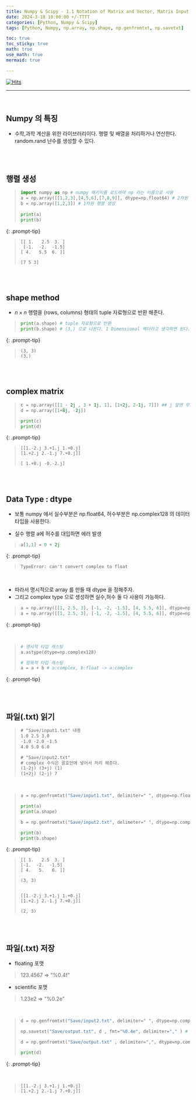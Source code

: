 ```yaml
---
title: Numpy & Scipy - 1.1 Notation of Matrix and Vector, Matrix Input and Output
date: 2024-3-18 10:00:00 +/-TTTT
categories: [Python, Numpy & Scipy]
tags: [Python, Numpy, np.array, np.shape, np.genfromtxt, np.savetxt]     # TAG names should always be lowercase

toc: true
toc_sticky: true
math: true
use_math: true
mermaid: true

---
```


[![Hits](https://hits.sh/epheria.github.io.svg?view=today-total&label=visitors)](https://hits.sh/epheria.github.io/)

---

<br>

## Numpy 의 특징

- 수학,과학 계산을 위한 라이브러리이다. 행렬 및 배열을 처리하거나 연산한다. random.rand 난수를 생성할 수 있다.

<br>
<br>

## 행렬 생성

> ```python
> import numpy as np # numpy 패키지를 로드하여 np 라는 이름으로 사용      
> a = np.array([[1,2,3],[4,5,6],[7,8,9]], dtype=np.float64) # 2차원 행렬 생성     
> b = np.array([1,2,3]) # 1차원 행렬 생성     
>     
> print(a)
> print(b)
> ```
{: .prompt-tip}

> ``` console
> [[ 1.   2.5  3. ]
>  [-1.  -2.  -1.5]
> [ 4.   5.5  6. ]]
>
> [7 5 3]
> ```

<br>
<br>

## shape method

- $n \times n$ 행렬을 (rows, columns) 형태의 tuple 자료형으로 반환 해준다.

> ```python
> print(a.shape) # tuple 자료형으로 반환
> print(b.shape) # (3,) 으로 나온다. 1 Dimensional 벡터라고 생각하면 된다.
> ```
{: .prompt-tip}

> ```console
> (3, 3)
> (3,)
> ```

<br>
<br>

## complex matrix

> ```python
> c = np.array([[1 - 2j , 3 + 1j, 1], [1+2j, 2-1j, 7]]) ## j 앞엔 무조건 숫자가 와야한다.
> d = np.array([1+8j, -2j])
> 
> print(c)
> print(d)
> ```
{: .prompt-tip}

> ```console
> [[1.-2.j 3.+1.j 1.+0.j]
> [1.+2.j 2.-1.j 7.+0.j]]
>
>[ 1.+8.j -0.-2.j]
> ```

<br>
<br>

## Data Type : dtype

- 보통 numpy 에서 실수부분은 np.float64, 허수부분은 np.complex128 의 데이터 타입을 사용한다.

- 실수 행렬 a에 허수를 대입하면 에러 발생

> ```python
> a[1,1] = 0 + 2j
> ```
{: .prompt-tip}

> ```console
> TypeError: can't convert complex to float
> ```

<br>

- 따라서 명시적으로 array 를 만들 때 dtype 을 정해주자.
- 그리고 complex type 으로 생성하면 실수,허수 둘 다 사용이 가능하다.

> ```python
> a = np.array([[1, 2.5, 3], [-1, -2, -1.5], [4, 5.5, 6]], dtype=np.float64) ## dtype 이 default 매개변수로 생략되어 있었기 때문
> a = np.array([[1, 2.5, 3], [-1, -2, -1.5], [4, 5.5, 6]], dtype=np.complex128) ## 애초에 complex 타입으로 하면 실수,허수 둘다 사용가능
> ```
{: .prompt-tip}

<br>

> ```python
> # 명시적 타입 캐스팅
> a.astype(dtype=np.complex128)
>
> # 암묵적 타입 캐스팅
> a = a + b # a:complex, b:float -> a:complex
> ```
{: .prompt-tip}

<br>
<br>

## 파일(.txt) 읽기

> ``` txt
> # "Save/input1.txt" 내용
> 1.0 2.5 3.0
> -1.0 -2.0 -1.5
> 4.0 5.0 6.0
>
> # "Save/input2.txt"
> # complex 수식은 괄호안에 넣어서 처리 해준다.
> (1-2j) (3+j) (1) 
> (1+2j) (2-j) 7
> ```

<br>

> ```python
> a = np.genfromtxt("Save/input1.txt", delimiter=" ", dtype=np.float64) # path, 구분자(공백, "," ...) , 데이터 타입
> 
> print(a)
> print(a.shape)
>
> b = np.genfromtxt("Save/input2.txt", delimeter=" ", dtype=np.complex128)
> 
> print(b)
> print(b.shape)
> ```
{: .prompt-tip}

> ```console
> [[ 1.   2.5  3. ]
> [-1.  -2.  -1.5]
> [ 4.   5.   6. ]]
>
> (3, 3)
>
>
> [[1.-2.j 3.+1.j 1.+0.j]
> [1.+2.j 2.-1.j 7.+0.j]]
>
> (2, 3)
> ```

<br>
<br>

## 파일(.txt) 저장

- floating 포맷 
> 123.4567 => "%0.4f"

- scientific 포맷
> 1.23e2 => "%0.2e"

<br>

> ```python
> d = np.genfromtxt("Save/input2.txt", delimiter=" ", dtype=np.complex128)
> 
> np.savetxt("Save/output.txt", d , fmt="%0.4e", delimiter="," ) # 저장할 경로, 저장할 행렬, 포맷, 구분자 순서이다.
> 
> d = np.genfromtxt("Save/output.txt" , delimiter=",", dtype=np.complex128)
> 
> print(d)
> ```
{: .prompt-tip}

<br>

> ```console
> [[1.-2.j 3.+1.j 1.+0.j]
> [1.+2.j 2.-1.j 7.+0.j]]
> ```